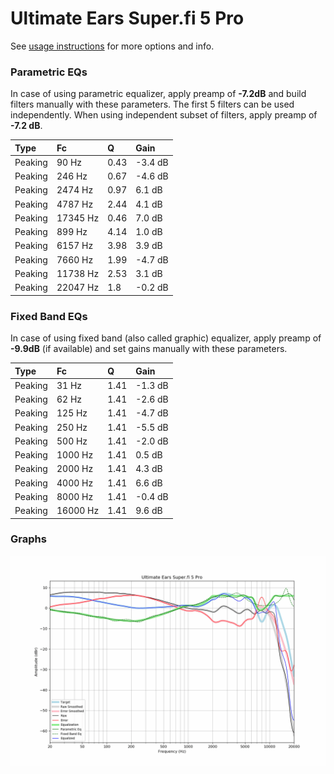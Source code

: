 # Ultimate Ears Super.fi 5 Pro
See [usage instructions](https://github.com/jaakkopasanen/AutoEq#usage) for more options and info.

### Parametric EQs
In case of using parametric equalizer, apply preamp of **-7.2dB** and build filters manually
with these parameters. The first 5 filters can be used independently.
When using independent subset of filters, apply preamp of **-7.2 dB**.

| Type    | Fc       |    Q | Gain    |
|:--------|:---------|:-----|:--------|
| Peaking | 90 Hz    | 0.43 | -3.4 dB |
| Peaking | 246 Hz   | 0.67 | -4.6 dB |
| Peaking | 2474 Hz  | 0.97 | 6.1 dB  |
| Peaking | 4787 Hz  | 2.44 | 4.1 dB  |
| Peaking | 17345 Hz | 0.46 | 7.0 dB  |
| Peaking | 899 Hz   | 4.14 | 1.0 dB  |
| Peaking | 6157 Hz  | 3.98 | 3.9 dB  |
| Peaking | 7660 Hz  | 1.99 | -4.7 dB |
| Peaking | 11738 Hz | 2.53 | 3.1 dB  |
| Peaking | 22047 Hz | 1.8  | -0.2 dB |

### Fixed Band EQs
In case of using fixed band (also called graphic) equalizer, apply preamp of **-9.9dB**
(if available) and set gains manually with these parameters.

| Type    | Fc       |    Q | Gain    |
|:--------|:---------|:-----|:--------|
| Peaking | 31 Hz    | 1.41 | -1.3 dB |
| Peaking | 62 Hz    | 1.41 | -2.6 dB |
| Peaking | 125 Hz   | 1.41 | -4.7 dB |
| Peaking | 250 Hz   | 1.41 | -5.5 dB |
| Peaking | 500 Hz   | 1.41 | -2.0 dB |
| Peaking | 1000 Hz  | 1.41 | 0.5 dB  |
| Peaking | 2000 Hz  | 1.41 | 4.3 dB  |
| Peaking | 4000 Hz  | 1.41 | 6.6 dB  |
| Peaking | 8000 Hz  | 1.41 | -0.4 dB |
| Peaking | 16000 Hz | 1.41 | 9.6 dB  |

### Graphs
![](./Ultimate%20Ears%20Super.fi%205%20Pro.png)